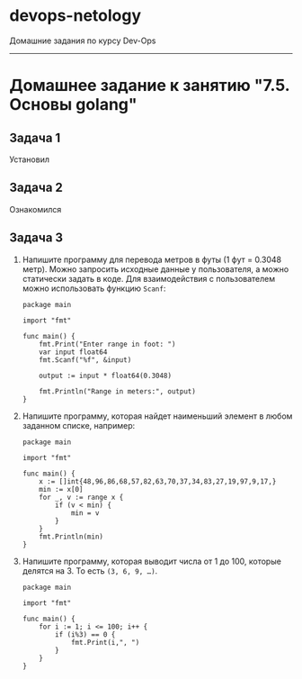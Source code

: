 # devops-netology
Домашние задания по курсу Dev-Ops

------

# Домашнее задание к занятию "7.5. Основы golang"


## Задача 1


Установил


## Задача 2


Ознакомился 


## Задача 3


1. Напишите программу для перевода метров в футы (1 фут = 0.3048 метр). Можно запросить исходные данные 
у пользователя, а можно статически задать в коде.
    Для взаимодействия с пользователем можно использовать функцию `Scanf`:
    ```
    package main

    import "fmt"

    func main() {
        fmt.Print("Enter range in foot: ")
        var input float64
        fmt.Scanf("%f", &input)

        output := input * float64(0.3048)

        fmt.Println("Range in meters:", output)    
    }
    ```
 
1. Напишите программу, которая найдет наименьший элемент в любом заданном списке, например:
    ```
    package main

    import "fmt"

    func main() {
        x := []int{48,96,86,68,57,82,63,70,37,34,83,27,19,97,9,17,}
    	min := x[0]
    	for _, v := range x {
            if (v < min) {
                min = v
            }
    	}
        fmt.Println(min)   
    }
    ```
1. Напишите программу, которая выводит числа от 1 до 100, которые делятся на 3. То есть `(3, 6, 9, …)`.


    ```
    package main

    import "fmt"

    func main() {
    	for i := 1; i <= 100; i++ {
    		if (i%3) == 0 {
    			fmt.Print(i,", ")
    		}
    	}
    }
    ```

